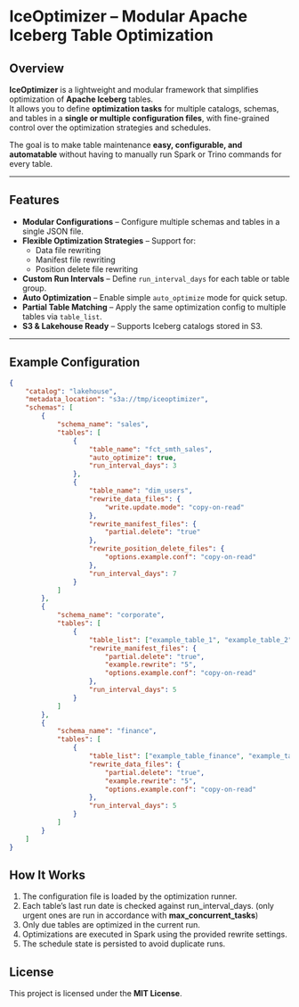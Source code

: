 # IceOptimizer – Modular Apache Iceberg Table Optimization

## Overview
**IceOptimizer** is a lightweight and modular framework that simplifies optimization of **Apache Iceberg** tables.  
It allows you to define **optimization tasks** for multiple catalogs, schemas, and tables in a **single or multiple configuration files**, with fine-grained control over the optimization strategies and schedules.

The goal is to make table maintenance **easy, configurable, and automatable** without having to manually run Spark or Trino commands for every table.

---

## Features
- **Modular Configurations** – Configure multiple schemas and tables in a single JSON file.
- **Flexible Optimization Strategies** – Support for:
  - Data file rewriting
  - Manifest file rewriting
  - Position delete file rewriting
- **Custom Run Intervals** – Define `run_interval_days` for each table or table group.
- **Auto Optimization** – Enable simple `auto_optimize` mode for quick setup.
- **Partial Table Matching** – Apply the same optimization config to multiple tables via `table_list`.
- **S3 & Lakehouse Ready** – Supports Iceberg catalogs stored in S3.

---

## Example Configuration

```json
{
    "catalog": "lakehouse",
    "metadata_location": "s3a://tmp/iceoptimizer",
    "schemas": [
        {
            "schema_name": "sales",
            "tables": [
                {
                    "table_name": "fct_smth_sales",
                    "auto_optimize": true,
                    "run_interval_days": 3
                },
                {
                    "table_name": "dim_users",
                    "rewrite_data_files": {
                        "write.update.mode": "copy-on-read"
                    },
                    "rewrite_manifest_files": {
                        "partial.delete": "true"
                    },
                    "rewrite_position_delete_files": {
                        "options.example.conf": "copy-on-read"
                    },
                    "run_interval_days": 7
                }
            ]
        },
        {
            "schema_name": "corporate",
            "tables": [
                {
                    "table_list": ["example_table_1", "example_table_2"],
                    "rewrite_manifest_files": {
                        "partial.delete": "true",
                        "example.rewrite": "5",
                        "options.example.conf": "copy-on-read"
                    },
                    "run_interval_days": 5
                }
            ]
        },
        {
            "schema_name": "finance",
            "tables": [
                {
                    "table_list": ["example_table_finance", "example_table_finance"],
                    "rewrite_data_files": {
                        "partial.delete": "true",
                        "example.rewrite": "5",
                        "options.example.conf": "copy-on-read"
                    },
                    "run_interval_days": 5
                }
            ]
        }
    ]
}
```

## How It Works
1. The configuration file is loaded by the optimization runner.
2. Each table’s last run date is checked against run_interval_days. (only urgent ones are run in accordance with __max_concurrent_tasks__)
3. Only due tables are optimized in the current run.
4. Optimizations are executed in Spark using the provided rewrite settings.
5. The schedule state is persisted to avoid duplicate runs.

## License

This project is licensed under the **MIT License**.
